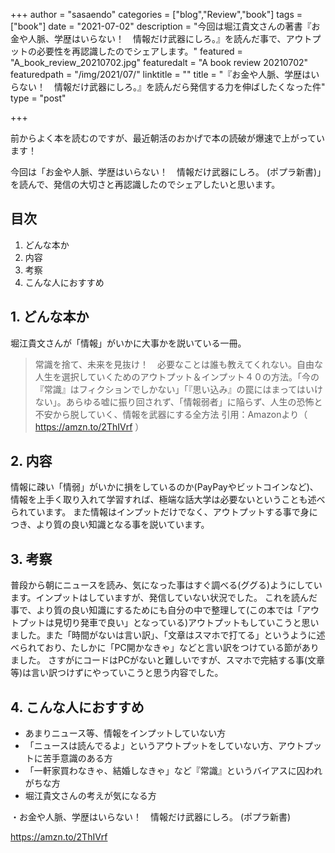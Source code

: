 +++
author = "sasaendo"
categories = ["blog","Review","book"]
tags = ["book"]
date = "2021-07-02"
description = "今回は堀江貴文さんの著書『お金や人脈、学歴はいらない！　情報だけ武器にしろ。』を読んだ事で、アウトプットの必要性を再認識したのでシェアします。"
featured = "A_book_review_20210702.jpg"
featuredalt = "A book review 20210702"
featuredpath = "/img/2021/07/"
linktitle = ""
title = "『お金や人脈、学歴はいらない！　情報だけ武器にしろ。』を読んだら発信する力を伸ばしたくなった件"
type = "post"

+++

前からよく本を読むのですが、最近朝活のおかげで本の読破が爆速で上がっています！

今回は「お金や人脈、学歴はいらない！　情報だけ武器にしろ。 (ポプラ新書)」を読んで、発信の大切さと再認識したのでシェアしたいと思います。

## 目次
1. どんな本か
2. 内容
3. 考察
4. こんな人におすすめ


## 1. どんな本か
堀江貴文さんが「情報」がいかに大事かを説いている一冊。

>常識を捨て、未来を見抜け！　必要なことは誰も教えてくれない。自由な人生を選択していくためのアウトプット＆インプット４０の方法。「今の『常識』はフィクションでしかない」「『思い込み』の罠にはまってはいけない」。あらゆる嘘に振り回されず、「情報弱者」に陥らず、人生の恐怖と不安から脱していく、情報を武器にする全方法 引用：Amazonより（ https://amzn.to/2ThIVrf ）

## 2. 内容
情報に疎い「情弱」がいかに損をしているのか(PayPayやビットコインなど)、情報を上手く取り入れて学習すれば、極端な話大学は必要ないということも述べられています。
また情報はインプットだけでなく、アウトプットする事で身につき、より質の良い知識となる事を説いています。

## 3. 考察
普段から朝にニュースを読み、気になった事はすぐ調べる(ググる)ようにしています。インプットはしていますが、発信していない状況でした。
これを読んだ事で、より質の良い知識にするためにも自分の中で整理して(この本では「アウトプットは見切り発車で良い」となっている)アウトプットもしていこうと思いました。また「時間がないは言い訳」、「文章はスマホで打てる」というように述べられており、たしかに「PC開かなきゃ」などと言い訳をつけている節がありました。
さすがにコードはPCがないと難しいですが、スマホで完結する事(文章等)は言い訳つけずにやっていこうと思う内容でした。

## 4. こんな人におすすめ
* あまりニュース等、情報をインプットしていない方
* 「ニュースは読んでるよ」というアウトプットをしていない方、アウトプットに苦手意識のある方
* 「一軒家買わなきゃ、結婚しなきゃ」など『常識』というバイアスに囚われがちな方
* 堀江貴文さんの考えが気になる方

・お金や人脈、学歴はいらない！　情報だけ武器にしろ。 (ポプラ新書)

https://amzn.to/2ThIVrf

